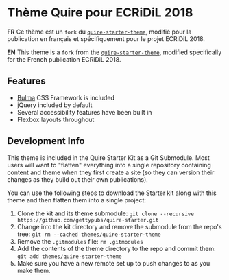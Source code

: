 # Thème Quire pour ECRiDiL 2018

**FR** Ce thème est un `fork` du [`quire-starter-theme`](https://github.com/gettypubs/quire-starter-theme), modifié pour la publication en français et spécifiquement pour le projet ECRiDiL 2018.

**EN** This theme is a `fork` from the [`quire-starter-theme`](https://github.com/gettypubs/quire-starter-theme), modified specifically for the French publication ECRiDiL 2018.

## Features

- [Bulma](http://bulma.io) CSS Framework is included
- jQuery included by default
- Several accessibility features have been built in
- Flexbox layouts throughout

## Development Info

This theme is included in the Quire Starter Kit as a Git Submodule. Most users
will want to "flatten" everything into a single repository containing content
and theme when they first create a site (so they can version their changes as 
they build out their own publications). 

You can use the following steps to download the Starter kit along with this
theme and then flatten them into a single project:

1. Clone the kit and its theme submodule: 
   `git clone --recursive https://github.com/gettypubs/quire-starter.git`
2. Change into the kit directory and remove the submodule from the repo's tree: 
   `git rm --cached themes/quire-starter-theme`
3. Remove the `.gitmodules` file: `rm .gitmodules`
4. Add the contents of the theme directory to the repo and commit them: 
   `git add themes/quire-starter-theme`
5. Make sure you have a new remote set up to push changes to as you make them.


